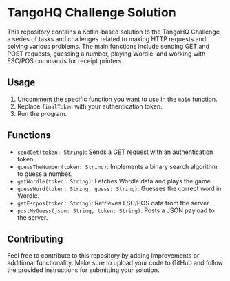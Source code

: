 # TangoHQ Challenge Solution

This repository contains a Kotlin-based solution to the TangoHQ Challenge, a series of tasks and challenges related to making HTTP requests and solving various problems. The main functions include sending GET and POST requests, guessing a number, playing Wordle, and working with ESC/POS commands for receipt printers.

## Usage

1. Uncomment the specific function you want to use in the `main` function.
2. Replace `finalToken` with your authentication token.
3. Run the program.

## Functions

- `sendGet(token: String)`: Sends a GET request with an authentication token.
- `guessTheNumber(token: String)`: Implements a binary search algorithm to guess a number.
- `getWordle(token: String)`: Fetches Wordle data and plays the game.
- `guessWord(token: String, guess: String)`: Guesses the correct word in Wordle.
- `getEscpos(token: String)`: Retrieves ESC/POS data from the server.
- `postMyGuess(json: String, token: String)`: Posts a JSON payload to the server.

## Contributing

Feel free to contribute to this repository by adding improvements or additional functionality. Make sure to upload your code to GitHub and follow the provided instructions for submitting your solution.
